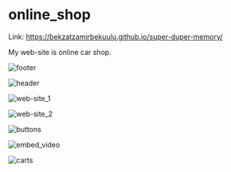# online_shop

Link: https://bekzatzamirbekuulu.github.io/super-duper-memory/

My web-site is online car shop.


![footer](https://user-images.githubusercontent.com/73532500/142017902-6262e6b9-bb27-4877-9085-6fc6bb7e94b2.png)


![header](https://user-images.githubusercontent.com/73532500/142017917-055fef1f-4554-4888-ae5b-3e4e9be6a5ed.png)


![web-site_1](https://user-images.githubusercontent.com/73532500/142017919-9b84c3e3-8de6-4f21-ad88-29938ad484a4.png)


![web-site_2](https://user-images.githubusercontent.com/73532500/142017942-c04b3b1b-d2b2-49d6-a6e1-c982c1968b62.png)


![buttons](https://user-images.githubusercontent.com/73532500/142017976-c0c58912-4ac4-4e4a-97dc-52879f02f8cd.png)


![embed_video](https://user-images.githubusercontent.com/73532500/142017978-58de5303-31fa-471f-82f8-dd885d365035.png)


![carts](https://user-images.githubusercontent.com/73532500/142017991-aae9e649-389d-4721-91eb-5a23ecc442b2.png)
